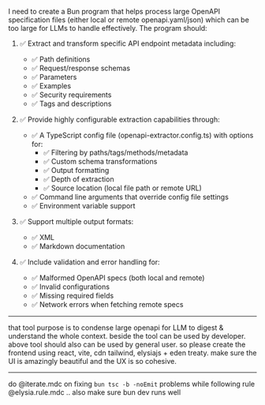 I need to create a Bun program that helps process large OpenAPI specification files (either local or remote openapi.yaml/json) which can be too large for LLMs to handle effectively. The program should:

1. ✅ Extract and transform specific API endpoint metadata including:
   - ✅ Path definitions
   - ✅ Request/response schemas
   - ✅ Parameters
   - ✅ Examples
   - ✅ Security requirements
   - ✅ Tags and descriptions

2. ✅ Provide highly configurable extraction capabilities through:
   - ✅ A TypeScript config file (openapi-extractor.config.ts) with options for:
     * ✅ Filtering by paths/tags/methods/metadata
     * ✅ Custom schema transformations
     * ✅ Output formatting
     * ✅ Depth of extraction
     * ✅ Source location (local file path or remote URL)
   - ✅ Command line arguments that override config file settings
   - ✅ Environment variable support

3. ✅ Support multiple output formats:
   - ✅ XML
   - ✅ Markdown documentation

4. ✅ Include validation and error handling for:
   - ✅ Malformed OpenAPI specs (both local and remote)
   - ✅ Invalid configurations
   - ✅ Missing required fields
   - ✅ Network errors when fetching remote specs



--------------------------------

that tool purpose is to condense large openapi for LLM to digest & understand the whole context. beside the tool can be used by developer. above tool should also can be used by general user. so please create the frontend using react, vite, cdn tailwind, elysiajs + eden treaty. make sure the UI is amazingly beautiful and the UX is so cohesive.

--------------------------------

do @iterate.mdc on fixing `bun tsc -b -noEmit` problems while following rule @elysia.rule.mdc  .. also make sure bun dev runs well